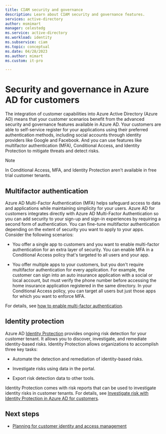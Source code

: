 ```yaml
---
title: CIAM security and governance
description: Learn about CIAM security and governance features.
services: active-directory
author: msmimart
manager: celestedg
ms.service: active-directory
ms.workload: identity
ms.subservice: ciam
ms.topic: conceptual
ms.date: 04/28/2023
ms.author: mimart
ms.custom: it-pro

---
```


# Security and governance in Azure AD for customers

The integration of customer capabilities into Azure Active Directory (Azure AD) means that your customer scenarios benefit from the advanced security and governance features available in Azure AD. Your customers are able to self-service register for your applications using their preferred authentication methods, including social accounts through identity providers like Google and Facebook. And you can use features like multifactor authentication (MFA), Conditional Access, and Identity Protection to mitigate threats and detect risks.

> [!NOTE]
> In Conditional Access, MFA, and Identity Protection aren't available in free trial customer tenants.


## Multifactor authentication

Azure AD Multi-Factor Authentication (MFA) helps safeguard access to data and applications while maintaining simplicity for your users. Azure AD for customers integrates directly with Azure AD Multi-Factor Authentication so you can add security to your sign-up and sign-in experiences by requiring a second form of authentication. You can fine-tune multifactor authentication depending on the extent of security you want to apply to your apps. Consider the following scenarios:

- You offer a single app to customers and you want to enable multi-factor authentication for an extra layer of security. You can enable MFA in a Conditional Access policy that's targeted to all users and your app.

- You offer multiple apps to your customers, but you don't require multifactor authentication for every application. For example, the customer can sign into an auto insurance application with a social or local account, but must verify the phone number before accessing the home insurance application registered in the same directory. In your Conditional Access policy, you can target all users but just those apps for which you want to enforce MFA.

For details, see [how to enable multi-factor authentication](how-to-multifactor-authentication-customers.md).
## Identity protection

Azure AD [Identity Protection](../../identity-protection/overview-identity-protection.md) provides ongoing risk detection for your customer tenant. It allows you to discover, investigate, and remediate identity-based risks. Identity Protection allows organizations to accomplish three key tasks:

- Automate the detection and remediation of identity-based risks.

- Investigate risks using data in the portal.

- Export risk detection data to other tools.

Identity Protection comes with risk reports that can be used to investigate identity risks in customer tenants. For details, see [Investigate risk with Identity Protection in Azure AD for customers](how-to-identity-protection-customers.md).

## Next steps

- [Planning for customer identity and access management](concept-planning-your-solution.md)
